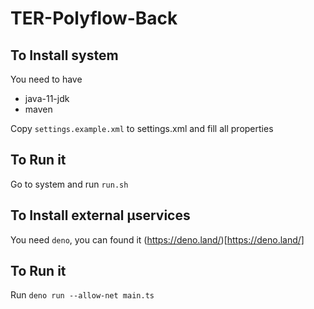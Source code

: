# TER-Polyflow-Back

## To Install system

You need to have 
- java-11-jdk
- maven

Copy `settings.example.xml` to settings.xml and fill all properties

## To Run it

Go to system and run `run.sh`

## To Install external µservices

You need `deno`, you can found it (https://deno.land/)[https://deno.land/]

## To Run it

Run `deno run --allow-net main.ts`
